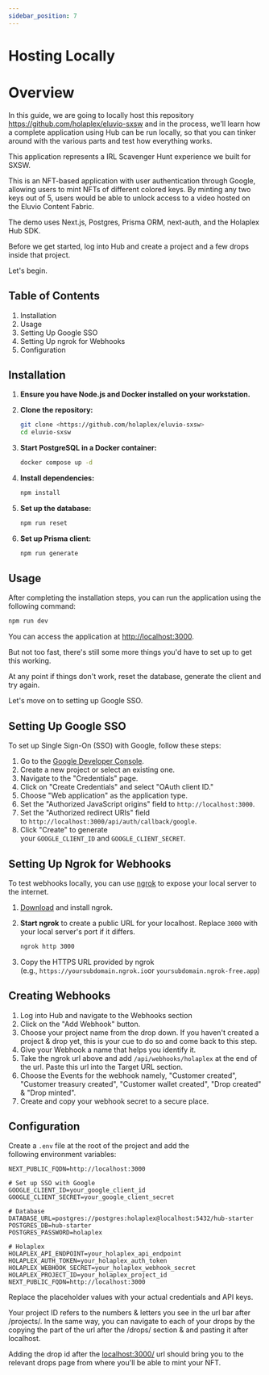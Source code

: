 ```yaml
---
sidebar_position: 7
---
```


Hosting Locally
===============

Overview
========

In this guide, we are going to locally host this repository [](https://github.com/holaplex/eluvio-sxsw)<https://github.com/holaplex/eluvio-sxsw> and in the process, we'll learn how a complete application using Hub can be run locally, so that you can tinker around with the various parts and test how everything works.

This application represents a IRL Scavenger Hunt experience we built for SXSW.

This is an NFT-based application with user authentication through Google, allowing users to mint NFTs of different colored keys. By minting any two keys out of 5, users would be able to unlock access to a video hosted on the Eluvio Content Fabric.

The demo uses Next.js, Postgres, Prisma ORM, next-auth, and the Holaplex Hub SDK.

Before we get started, log into Hub and create a project and a few drops inside that project.

Let's begin.

Table of Contents
-----------------

1.  Installation
2.  Usage
3.  Setting Up Google SSO
4.  Setting Up ngrok for Webhooks
5.  Configuration

Installation
------------

1.  **Ensure you have Node.js and Docker installed on your workstation.**

2.  **Clone the repository:**

    ```bash
    git clone <https://github.com/holaplex/eluvio-sxsw>
    cd eluvio-sxsw

    ```

3.  **Start PostgreSQL in a Docker container:**

    ```bash
    docker compose up -d

    ```

4.  **Install dependencies:**

    ```bash
    npm install

    ```

5.  **Set up the database:**

    ```bash
    npm run reset

    ```

6.  **Set up Prisma client:**

    ```bash
    npm run generate

    ```

Usage
-----

After completing the installation steps, you can run the application using the following command:

```bash
npm run dev

```

You can access the application at [](http://localhost:3000/)<http://localhost:3000>.

But not too fast, there's still some more things you'd have to set up to get this working.

At any point if things don't work, reset the database, generate the client and try again.

Let's move on to setting up Google SSO.

Setting Up Google SSO
---------------------

To set up Single Sign-On (SSO) with Google, follow these steps:

1.  Go to the [Google Developer Console](https://console.developers.google.com/).
2.  Create a new project or select an existing one.
3.  Navigate to the "Credentials" page.
4.  Click on "Create Credentials" and select "OAuth client ID."
5.  Choose "Web application" as the application type.
6.  Set the "Authorized JavaScript origins" field to `http://localhost:3000`.
7.  Set the "Authorized redirect URIs" field to `http://localhost:3000/api/auth/callback/google`.
8.  Click "Create" to generate your `GOOGLE_CLIENT_ID` and `GOOGLE_CLIENT_SECRET`.

Setting Up Ngrok for Webhooks
-----------------------------

To test webhooks locally, you can use [ngrok](https://ngrok.com/) to expose your local server to the internet.

1.  [Download](https://ngrok.com/download) and install ngrok.

2.  **Start ngrok** to create a public URL for your localhost. Replace `3000` with your local server's port if it differs.

    ```bash
    ngrok http 3000

    ```

3.  Copy the HTTPS URL provided by ngrok (e.g., `https://yoursubdomain.ngrok.io`or `yoursubdomain.ngrok-free.app`)

Creating Webhooks
-----------------

1.  Log into Hub and navigate to the Webhooks section
2.  Click on the "Add Webhook" button.
3.  Choose your project name from the drop down. If you haven't created a project & drop yet, this is your cue to do so and come back to this step.
4.  Give your Webhook a name that helps you identify it.
5.  Take the ngrok url above and add `/api/webhooks/holaplex` at the end of the url. Paste this url into the Target URL section.
6.  Choose the Events for the webhook namely, "Customer created", "Customer treasury created", "Customer wallet created", "Drop created" & "Drop minted".
7.  Create and copy your webhook secret to a secure place.

Configuration
-------------

Create a `.env` file at the root of the project and add the following environment variables:

```
NEXT_PUBLIC_FQDN=http://localhost:3000

# Set up SSO with Google
GOOGLE_CLIENT_ID=your_google_client_id
GOOGLE_CLIENT_SECRET=your_google_client_secret

# Database
DATABASE_URL=postgres://postgres:holaplex@localhost:5432/hub-starter
POSTGRES_DB=hub-starter
POSTGRES_PASSWORD=holaplex

# Holaplex
HOLAPLEX_API_ENDPOINT=your_holaplex_api_endpoint
HOLAPLEX_AUTH_TOKEN=your_holaplex_auth_token
HOLAPLEX_WEBHOOK_SECRET=your_holaplex_webhook_secret
HOLAPLEX_PROJECT_ID=your_holaplex_project_id
NEXT_PUBLIC_FQDN=http://localhost:3000

```

Replace the placeholder values with your actual credentials and API keys.

Your project ID refers to the numbers & letters you see in the url bar after /projects/. 
In the same way, you can navigate to each of your drops by the copying the part of the url after the /drops/ section & and pasting it after localhost.

Adding the drop id after the [localhost:3000/](http://localhost:3000/) url should bring you to the relevant drops page from where you'll be able to mint your NFT.

